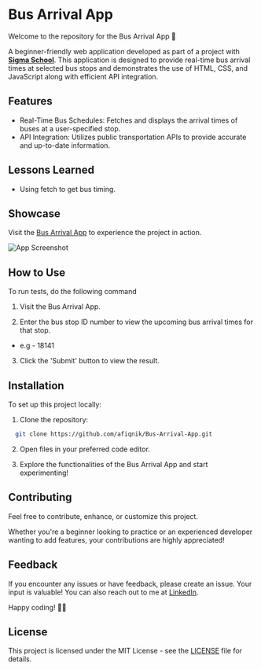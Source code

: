 
# Bus Arrival App

Welcome to the repository for the Bus Arrival App  🚀

A beginner-friendly web application developed as part of a project with [**Sigma School**](https://www.linkedin.com/company/sigma-school/). This application is designed to provide real-time bus arrival times at selected bus stops and demonstrates the use of HTML, CSS, and JavaScript along with efficient API integration.


## Features

- Real-Time Bus Schedules: Fetches and displays the arrival times of buses at a user-specified stop.
- API Integration: Utilizes public transportation APIs to provide accurate and up-to-date information.

  
## Lessons Learned

- Using fetch to get bus timing.


## Showcase

Visit the [Bus Arrival App](https://afiqnik.github.io/Bus-Arrival-App/) to experience the project in action.

![App Screenshot](https://private-user-images.githubusercontent.com/117086130/300342312-6c9c5521-9fcf-4e17-92d1-c5b1fc1c2868.PNG?jwt=eyJhbGciOiJIUzI1NiIsInR5cCI6IkpXVCJ9.eyJpc3MiOiJnaXRodWIuY29tIiwiYXVkIjoicmF3LmdpdGh1YnVzZXJjb250ZW50LmNvbSIsImtleSI6ImtleTUiLCJleHAiOjE3MDY1MDcyMjgsIm5iZiI6MTcwNjUwNjkyOCwicGF0aCI6Ii8xMTcwODYxMzAvMzAwMzQyMzEyLTZjOWM1NTIxLTlmY2YtNGUxNy05MmQxLWM1YjFmYzFjMjg2OC5QTkc_WC1BbXotQWxnb3JpdGhtPUFXUzQtSE1BQy1TSEEyNTYmWC1BbXotQ3JlZGVudGlhbD1BS0lBVkNPRFlMU0E1M1BRSzRaQSUyRjIwMjQwMTI5JTJGdXMtZWFzdC0xJTJGczMlMkZhd3M0X3JlcXVlc3QmWC1BbXotRGF0ZT0yMDI0MDEyOVQwNTQyMDhaJlgtQW16LUV4cGlyZXM9MzAwJlgtQW16LVNpZ25hdHVyZT1kYzIwNTE3MjQ2ODE5Yzk0ZjliMzNjYTYwOTEyNjAzNThjMzMwZTc2YmU4N2NjNzQ0OGQzYjM1ZmNhMzk3OWJlJlgtQW16LVNpZ25lZEhlYWRlcnM9aG9zdCZhY3Rvcl9pZD0wJmtleV9pZD0wJnJlcG9faWQ9MCJ9._kj19VwafKpIpecMIplQtkEjWfLV6EyW0CtlH5MWD2I)


## How to Use

To run tests, do the following command

1. Visit the Bus Arrival App.

2. Enter the bus stop ID number to view the upcoming bus arrival times for that stop.

- e.g - 18141

3. Click the 'Submit' button to view the result.


## Installation

To set up this project locally:

1. Clone the repository:
```bash
  git clone https://github.com/afiqnik/Bus-Arrival-App.git
```

2. Open files in your preferred code editor.

3. Explore the functionalities of the Bus Arrival App and start experimenting!


## Contributing

Feel free to contribute, enhance, or customize this project.

Whether you're a beginner looking to practice or an experienced developer wanting to add features, your contributions are highly appreciated!


## Feedback

If you encounter any issues or have feedback, please create an issue. Your input is valuable! You can also reach out to me at [LinkedIn](https://www.linkedin.com/in/nik-muhammad-afiq/).

Happy coding! 🚀🌐


## License

This project is licensed under the MIT License - see the [LICENSE](https://choosealicense.com/licenses/mit/) file for details.
